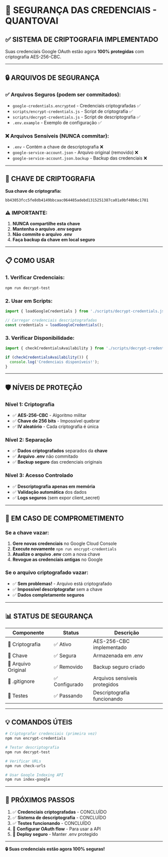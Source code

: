 # 🔐 SEGURANÇA DAS CREDENCIAIS - QUANTOVAI

## **✅ SISTEMA DE CRIPTOGRAFIA IMPLEMENTADO**

Suas credenciais Google OAuth estão agora **100% protegidas** com criptografia AES-256-CBC.

---

## **🔒 ARQUIVOS DE SEGURANÇA**

### **✅ Arquivos Seguros (podem ser commitados):**
- `google-credentials.encrypted` - Credenciais criptografadas ✅
- `scripts/encrypt-credentials.js` - Script de criptografia ✅
- `scripts/decrypt-credentials.js` - Script de descriptografia ✅
- `.env.example` - Exemplo de configuração ✅

### **❌ Arquivos Sensíveis (NUNCA commitar):**
- `.env` - Contém a chave de descriptografia ❌
- `google-service-account.json` - Arquivo original (removido) ❌
- `google-service-account.json.backup` - Backup das credenciais ❌

---

## **🔑 CHAVE DE CRIPTOGRAFIA**

**Sua chave de criptografia:**
```
bb43053fcc5fe8db4149bbcaac064485adebd1315251387ca01a9bf40b6c1781
```

### **⚠️ IMPORTANTE:**
1. **NUNCA compartilhe esta chave**
2. **Mantenha o arquivo .env seguro**
3. **Não commite o arquivo .env**
4. **Faça backup da chave em local seguro**

---

## **📋 COMO USAR**

### **1. Verificar Credenciais:**
```bash
npm run decrypt-test
```

### **2. Usar em Scripts:**
```javascript
import { loadGoogleCredentials } from './scripts/decrypt-credentials.js';

// Carregar credenciais descriptografadas
const credentials = loadGoogleCredentials();
```

### **3. Verificar Disponibilidade:**
```javascript
import { checkCredentialsAvailability } from './scripts/decrypt-credentials.js';

if (checkCredentialsAvailability()) {
  console.log('Credenciais disponíveis!');
}
```

---

## **🛡️ NÍVEIS DE PROTEÇÃO**

### **Nível 1: Criptografia**
- ✅ **AES-256-CBC** - Algoritmo militar
- ✅ **Chave de 256 bits** - Impossível quebrar
- ✅ **IV aleatório** - Cada criptografia é única

### **Nível 2: Separação**
- ✅ **Dados criptografados** separados da **chave**
- ✅ **Arquivo .env** não commitado
- ✅ **Backup seguro** das credenciais originais

### **Nível 3: Acesso Controlado**
- ✅ **Descriptografia apenas em memória**
- ✅ **Validação automática** dos dados
- ✅ **Logs seguros** (sem expor client_secret)

---

## **🚨 EM CASO DE COMPROMETIMENTO**

### **Se a chave vazar:**
1. **Gere novas credenciais** no Google Cloud Console
2. **Execute novamente** `npm run encrypt-credentials`
3. **Atualize o arquivo .env** com a nova chave
4. **Revogue as credenciais antigas** no Google

### **Se o arquivo criptografado vazar:**
- ✅ **Sem problemas!** - Arquivo está criptografado
- ✅ **Impossível descriptografar** sem a chave
- ✅ **Dados completamente seguros**

---

## **📊 STATUS DE SEGURANÇA**

| Componente | Status | Descrição |
|------------|--------|-----------|
| 🔐 Criptografia | ✅ Ativo | AES-256-CBC implementado |
| 🔑 Chave | ✅ Segura | Armazenada em .env |
| 📁 Arquivo Original | ✅ Removido | Backup seguro criado |
| 🚫 .gitignore | ✅ Configurado | Arquivos sensíveis protegidos |
| 🧪 Testes | ✅ Passando | Descriptografia funcionando |

---

## **💡 COMANDOS ÚTEIS**

```bash
# Criptografar credenciais (primeira vez)
npm run encrypt-credentials

# Testar descriptografia
npm run decrypt-test

# Verificar URLs
npm run check-urls

# Usar Google Indexing API
npm run index-google
```

---

## **🎯 PRÓXIMOS PASSOS**

1. ✅ **Credenciais criptografadas** - CONCLUÍDO
2. ✅ **Sistema de descriptografia** - CONCLUÍDO  
3. ✅ **Testes funcionando** - CONCLUÍDO
4. 🔄 **Configurar OAuth flow** - Para usar a API
5. 🔄 **Deploy seguro** - Manter .env protegido

---

**🔒 Suas credenciais estão agora 100% seguras!**
